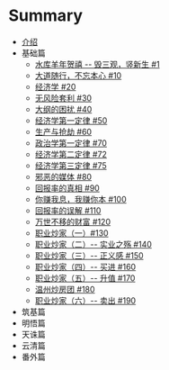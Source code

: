 # Summary

* [介绍](README.md)
* 基础篇
    * [水库羊年贺禧 -- 毁三观，竖新生 #1](1.md)
    * [大道随行，不忘本心 #10](10.md)
    * [经济学 #20](20.md)
    * [无风险套利 #30](30.md)
    * [大纲的困扰 #40](40.md)
    * [经济学第一定律 #50](50.md)
    * [生产与抢劫 #60](60.md)
    * [政治学第一定律 #70](70.md)
    * [经济学第二定律 #72](72.md)
    * [经济学第三定律 #75](75.md)
    * [邪恶的媒体 #80](80.md)
    * [回报率的真相 #90](90.md)
    * [你赚我息，我赚你本 #100](100.md)
    * [回报率的误解 #110](110.md)
    * [万世不移的财富 #120](120.md)
    * [职业炒家（一）#130](130.md)
    * [职业炒家（二）-- 实业之殇 #140](140.md)
    * [职业炒家（三）-- 正义感 #150](150.md)
    * [职业炒家（四）-- 买进 #160](160.md)
    * [职业炒家（五）-- 升值 #170](170.md)
    * [温州炒房团 #180](180.md)
    * [职业炒家（六）-- 卖出 #190](190.md)
* 筑基篇
* 明悟篇
* 天诛篇
* 云清篇
* 番外篇

